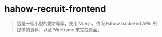 # hahow-recruit-frontend

> 這是一個小型的徵才專案，使用 Vue.js，依照 Hahow back-end APIs 所提供的資料、以及 Wireframe 來完成頁面。
